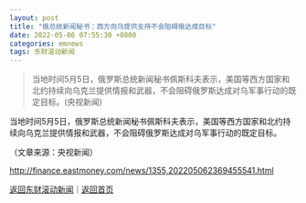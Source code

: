 ```yaml
---
layout: post
title: "俄总统新闻秘书：西方向乌提供支持不会阻碍俄达成目标"
date: 2022-05-06 07:55:30 +0800
categories: emnews
tags: 东财滚动新闻
---
```

> 当地时间5月5日，俄罗斯总统新闻秘书佩斯科夫表示，美国等西方国家和北约持续向乌克兰提供情报和武器，不会阻碍俄罗斯达成对乌军事行动的既定目标。(央视新闻)

<p>当地时间5月5日，俄罗斯总统新闻秘书佩斯科夫表示，美国等西方国家和北约持续向乌克兰提供情报和武器，不会阻碍俄罗斯达成对乌军事行动的既定目标。</p><p class="em_media">（文章来源：央视新闻）</p>

<http://finance.eastmoney.com/news/1355,202205062369455541.html>

[返回东财滚动新闻](//finews.withounder.com/emnews/)｜[返回首页](//finews.withounder.com/)